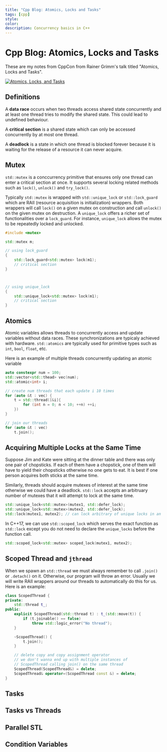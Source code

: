 ```yaml
---
title: "Cpp Blog: Atomics, Locks and Tasks"
tags: [cpp]
style:
color:
description: Concurrency basics in C++
---
```


#  Cpp Blog: Atomics, Locks and Tasks

These are my notes from CppCon from  Rainer Grimm's talk titled "Atomics, Locks and Tasks".

[![Atomics, Locks, and Tasks](http://img.youtube.com/vi/o0i2fc0Keo8/0.jpg)](http://www.youtube.com/watch?v=o0i2fc0Keo8 "")



## Definitions
A **data race** occurs when two threads access shared state concurrently and at least one thread tries to modify the shared state. This could lead to undefined behaviour.

A **critical section** is a shared state which can only be accessed concurrently by at most one thread.

A **deadlock** is a state in which one thread is blocked forever because it is waiting for the release of a resource it can never acquire.



## Mutex
`std::mutex` is a conccurrency primitive that ensures only one thread can enter a critical section at once. It supports several locking related methods such as `lock()`, `unlock()` and `try_lock()`.

Typically `std::mutex` is wrapped with `std::unique_lock` or `std::lock_guard` which are RAII (resource acquisition is initialization) wrappers. Both wrappers will call `lock()` on a given mutex on construction and call `unlock()` on the given mutex on destruction. A `unique_lock` offers a richer set of functionalities over a `lock_guard`. For instance, `unique_lock` allows the mutex to be repeatedly locked and unlocked.

```cpp
#include <mutex>

std::mutex m;

// using lock_guard
{
    std::lock_guard<std::mutex> lock(m1);
    // critical section
}



// using unique_lock
{
    std::unique_lock<std::mutex> lock(m1);
    // critical section
}
```

## Atomics
Atomic variables allows threads to concurrently access and update variables without data races. These synchronizations are typicaly achieved with hardware. `std::atomics` are typically used for primitive types such as `int`, `bool`, `float`, etc.

Here is an example of multiple threads concurrently updating an atomic variable
```cpp
auto constexpr num = 100;
std::vector<std::thead> vec(num);
std::atomic<int> i;

// create num threads that each update i 10 times
for (auto &t : vec) {
    t = std::thread([&i]{
        for (int n = 0; n < 10; ++n) ++i;
    })
}

// join our threads
for (auto &t : vec)
    t.join();
```


## Acquiring Multiple Locks at the Same Time
Suppose Jim and Kate were sitting at the dinner table and there was only one pair of chopsticks. If each of them have a chopstick, one of them will have to yield their chopsticks otherwise no one gets to eat. It is best if one person acquires both sticks at the same time.

Similarly, threads should acquire mutexes of interest at the same time otherwise we could have a deadlock. `std::lock` accepts an arbitruary number of mutexes that it will attempt to lock at the same time.

```cpp
std::unique_lock<std::mutex>(mutex1, std::defer_lock);
std::unique_lock<std::mutex>(mutex2, std::defer_lock);
std::lock(mutex1, mutex2); // can lock arbitrary of unique locks in an atomic fashion
```

In C++17, we can use `std::scoped_lock` which serves the exact function as `std::lock` except you do not need to declare the `unique_locks` before the function call.

```cpp
std::scoped_lock<std::mutex> scoped_lock(mutex1, mutex2);
```

## Scoped Thread and `jthread`
When we spawn an `std::thread` we must always remember to call `.join()` or `.detach()` on it. Otherwise, our program will throw an error. Usually we will write RAII wrappers around our threads to automatically do this for us. Here is an example:

```cpp
class ScopedThread {
private:
    std::thread t_;
public:
    explicit ScopedThread(std::thread t) : t_(std::move(t)) {
        if (t.joinable() == false)
            throw std::logic_error("No thread");
    }

    ~ScopedThread() {
        t.join();
    }

    // delete copy and copy assignment operator
    // we don't wanna end up with multiple instances of
    // ScopedThread calling join() on the same thread
    ScopedThread(ScopedThread&) = delete;
    ScopedThread& operator=(ScopedThread const &) = delete;
}
```
## Tasks


## Tasks vs Threads


## Parallel STL


## Condition Variables


